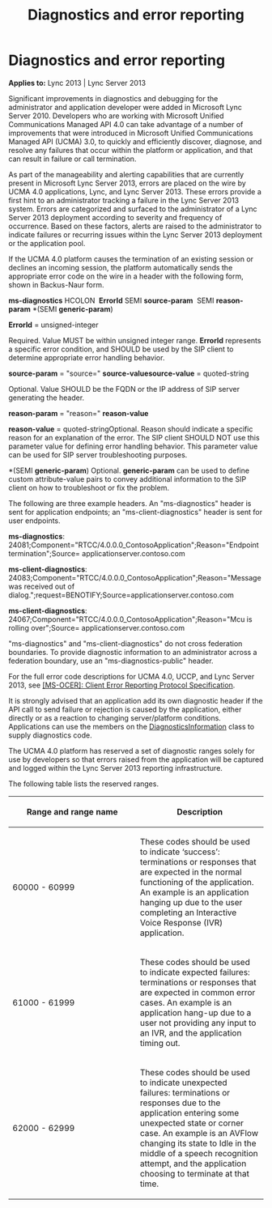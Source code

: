 ﻿---
title: Diagnostics and error reporting
TOCTitle: Diagnostics and error reporting
ms:assetid: 6c2b33a0-a4f3-444f-a5fb-fb905bdd2f37
ms:mtpsurl: https://msdn.microsoft.com/en-us/library/Dn466074(v=office.15)
ms:contentKeyID: 57103068
ms.date: 07/25/2014
mtps_version: v=office.15
---

# Diagnostics and error reporting


**Applies to:** Lync 2013 | Lync Server 2013

Significant improvements in diagnostics and debugging for the administrator and application developer were added in Microsoft Lync Server 2010. Developers who are working with Microsoft Unified Communications Managed API 4.0 can take advantage of a number of improvements that were introduced in Microsoft Unified Communications Managed API (UCMA) 3.0, to quickly and efficiently discover, diagnose, and resolve any failures that occur within the platform or application, and that can result in failure or call termination.

As part of the manageability and alerting capabilities that are currently present in Microsoft Lync Server 2013, errors are placed on the wire by UCMA 4.0 applications, Lync, and Lync Server 2013. These errors provide a first hint to an administrator tracking a failure in the Lync Server 2013 system. Errors are categorized and surfaced to the administrator of a Lync Server 2013 deployment according to severity and frequency of occurrence. Based on these factors, alerts are raised to the administrator to indicate failures or recurring issues within the Lync Server 2013 deployment or the application pool.

If the UCMA 4.0 platform causes the termination of an existing session or declines an incoming session, the platform automatically sends the appropriate error code on the wire in a header with the following form, shown in Backus-Naur form.

**ms-diagnostics** HCOLON  **ErrorId** SEMI **source-param**  SEMI **reason-param** \*(SEMI **generic-param**)

**ErrorId** = unsigned-integer

Required. Value MUST be within unsigned integer range. **ErrorId** represents a specific error condition, and SHOULD be used by the SIP client to determine appropriate error handling behavior.

**source-param** = "source=" **source-valuesource-value** = quoted-string

Optional. Value SHOULD be the FQDN or the IP address of SIP server generating the header.

**reason-param** = "reason=" **reason-value**

**reason-value** = quoted-stringOptional. Reason should indicate a specific reason for an explanation of the error. The SIP client SHOULD NOT use this parameter value for defining error handling behavior. This parameter value can be used for SIP server troubleshooting purposes.

\*(SEMI **generic-param**) Optional. **generic-param** can be used to define custom attribute-value pairs to convey additional information to the SIP client on how to troubleshoot or fix the problem.

The following are three example headers. An "ms-diagnostics" header is sent for application endpoints; an "ms-client-diagnostics" header is sent for user endpoints.

**ms-diagnostics**: 24081;Component="RTCC/4.0.0.0\_ContosoApplication";Reason="Endpoint termination";Source= applicationserver.contoso.com

**ms-client-diagnostics**: 24083;Component="RTCC/4.0.0.0\_ContosoApplication";Reason="Message was received out of dialog.";request=BENOTIFY;Source=applicationserver.contoso.com

**ms-client-diagnostics**: 24067;Component="RTCC/4.0.0.0\_ContosoApplication";Reason="Mcu is rolling over";Source= applicationserver.contoso.com

"ms-diagnostics" and "ms-client-diagnostics" do not cross federation boundaries. To provide diagnostic information to an administrator across a federation boundary, use an "ms-diagnostics-public" header.

For the full error code descriptions for UCMA 4.0, UCCP, and Lync Server 2013, see [\[MS-OCER\]: Client Error Reporting Protocol Specification](http://msdn.microsoft.com/en-us/library/cc431503.aspx).

It is strongly advised that an application add its own diagnostic header if the API call to send failure or rejection is caused by the application, either directly or as a reaction to changing server/platform conditions. Applications can use the members on the [DiagnosticsInformation](https://msdn.microsoft.com/en-us/library/hh161812\(v=office.15\)) class to supply diagnostics code.

The UCMA 4.0 platform has reserved a set of diagnostic ranges solely for use by developers so that errors raised from the application will be captured and logged within the Lync Server 2013 reporting infrastructure.

The following table lists the reserved ranges.

<table>
<colgroup>
<col style="width: 50%" />
<col style="width: 50%" />
</colgroup>
<thead>
<tr class="header">
<th><p>Range and range name</p></th>
<th><p>Description</p></th>
</tr>
</thead>
<tbody>
<tr class="odd">
<td><p>60000 - 60999</p></td>
<td><p>These codes should be used to indicate ‘success’: terminations or responses that are expected in the normal functioning of the application. An example is an application hanging up due to the user completing an Interactive Voice Response (IVR) application.</p></td>
</tr>
<tr class="even">
<td><p>61000 - 61999</p></td>
<td><p>These codes should be used to indicate expected failures: terminations or responses that are expected in common error cases. An example is an application hang-up due to a user not providing any input to an IVR, and the application timing out.</p></td>
</tr>
<tr class="odd">
<td><p>62000 - 62999</p></td>
<td><p>These codes should be used to indicate unexpected failures: terminations or responses due to the application entering some unexpected state or corner case. An example is an AVFlow changing its state to Idle in the middle of a speech recognition attempt, and the application choosing to terminate at that time.</p></td>
</tr>
</tbody>
</table>

